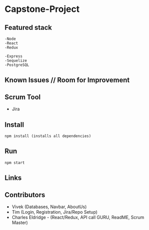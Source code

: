 # Capstone-Project

## Featured stack

    -Node
    -React
    -Redux
    
    -Express
    -Sequelize
    -PostgreSQL

## Known Issues // Room for Improvement

  

## Scrum Tool

- Jira

## Install

    npm install (installs all dependencies)

## Run

    npm start

## Links


## Contributors

- Vivek  (Databases, Navbar, AboutUs)
- Tim  (Login, Registration, Jira/Repo Setup)
- Charles Eldridge - (React/Redux, API call GURU, ReadME, Scrum Master)

